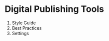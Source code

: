 Digital Publishing Tools
================================

1. Style Guide
1. Best Practices
1. Settings

